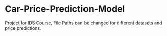 # Car-Price-Prediction-Model
Project for IDS Course, File Paths can be changed for different datasets and price predictions.
